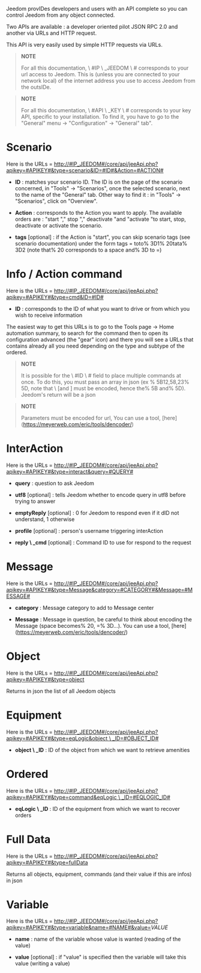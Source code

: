 Jeedom provIDes developers and users with an API
complete so you can control Jeedom from any object
connected.

Two APIs are available : a developer oriented pilot
JSON RPC 2.0 and another via URLs and HTTP request.

This API is very easily used by simple HTTP requests via
URLs.

> **NOTE**
>
> For all this documentation, \ #IP \ _JEEDOM \ # corresponds to your url
> access to Jeedom. This is (unless you are connected to your network
> local) of the internet address you use to access Jeedom
> from the outsIDe.

> **NOTE**
>
> For all this documentation, \ #API \ _KEY \ # corresponds to your key
> API, specific to your installation. To find it, you have to go to
> the "General" menu → "Configuration" → "General" tab".

Scenario 
========

Here is the URLs =
[http://\#IP\_JEEDOM\#/core/api/jeeApi.php?apikey=\#APIKEY\#&type=scenario&ID=\#ID\#&Action=\#ACTION\#](http://#IP_JEEDOM#/core/api/jeeApi.php?apikey=#APIKEY#&type=scenario&ID=#ID#&Action=#ACTION#)

-   **ID** : matches your scenario ID. The ID is on the
    page of the scenario concerned, in &quot;Tools&quot; → &quot;Scenarios&quot;, once the
    selected scenario, next to the name of the &quot;General&quot; tab. Other
    way to find it : in &quot;Tools&quot; → &quot;Scenarios&quot;, click on
    "Overview".

-   **Action** : corresponds to the Action you want to apply. The
    available orders are : "start "," stop "," deactivate "and
    "activate "to start, stop, deactivate or
    activate the scenario.

-   **tags** \[optional\] : if the Action is &quot;start&quot;, you can skip
    scenario tags (see scenario documentation) under
    the form tags = toto% 3D1% 20tata% 3D2 (note that% 20 corresponds to a
    space and% 3D to =)

Info / Action command 
====================

Here is the URLs =
[http://\#IP\_JEEDOM\#/core/api/jeeApi.php?apikey=\#APIKEY\#&type=cmd&ID=\#ID\#](http://#IP_JEEDOM#/jeedom/core/api/jeeApi.php?apikey=#APIKEY#&type=cmd&ID=#ID#)

-   **ID** : corresponds to the ID of what you want to drive or from which
    you wish to receive information

The easiest way to get this URLs is to go to the Tools page →
Home automation summary, to search for the command then to open its configuration
advanced (the &quot;gear&quot; icon) and there you will see a URLs that contains
already all you need depending on the type and subtype of the
ordered.

> **NOTE**
>
> It is possible for the \ #ID \ # field to place multiple commands
> at once. To do this, you must pass an array in json (ex
> % 5B12,58,23% 5D, note that \ [and \] must be encoded, hence the% 5B
> and% 5D). Jeedom&#39;s return will be a json

> **NOTE**
>
> Parameters must be encoded for url, You can use
> a tool, [here] (https://meyerweb.com/eric/tools/dencoder/)

InterAction 
===========

Here is the URLs =
[http://\#IP\_JEEDOM\#/core/api/jeeApi.php?apikey=\#APIKEY\#&type=interact&query=\#QUERY\#](http://#IP_JEEDOM#/core/api/jeeApi.php?apikey=#APIKEY#&type=interact&query=#QUERY#)

-   **query** : question to ask Jeedom

-   **utf8** \[optional\] : tells Jeedom whether to encode query
    in utf8 before trying to answer

-   **emptyReply** \[optional\] : 0 for Jeedom to respond even if it
    dID not understand, 1 otherwise

-   **profile** \[optional\] : person&#39;s username
    triggering interAction

-   **reply \ _cmd** \[optional\] : Command ID to use for
    respond to the request

Message 
=======

Here is the URLs =
[http://\#IP\_JEEDOM\#/core/api/jeeApi.php?apikey=\#APIKEY\#&type=Message&category=\#CATEGORY\#&Message=\#MESSAGE\#](http://#IP_JEEDOM#/core/api/jeeApi.php?apikey=#APIKEY#&type=Message&category=#CATEGORY#&Message=#MESSAGE#)

-   **category** : Message category to add to Message center

-   **Message** : Message in question, be careful to think about encoding
    the Message (space becomes% 20, =% 3D…). You can use a
    tool, [here] (https://meyerweb.com/eric/tools/dencoder/)

Object 
=====

Here is the URLs =
[http://\#IP\_JEEDOM\#/core/api/jeeApi.php?apikey=\#APIKEY\#&type=object](http://#IP_JEEDOM#/core/api/jeeApi.php?apikey=#APIKEY#&type=object)

Returns in json the list of all Jeedom objects

Equipment 
==========

Here is the URLs =
[http://\#IP\_JEEDOM\#/core/api/jeeApi.php?apikey=\#APIKEY\#&type=eqLogic&object \ _ID=\#OBJECT\_ID\#](http://#IP_JEEDOM#/core/api/jeeApi.php?apikey=#APIKEY#&type=eqLogic&object_ID=#OBJECT_ID#)

-   **object \ _ID** : ID of the object from which we want to retrieve
    amenities

Ordered 
========

Here is the URLs =
[http://\#IP\_JEEDOM\#/core/api/jeeApi.php?apikey=\#APIKEY\#&type=command&eqLogic \ _ID=\#EQLOGIC\_ID\#](http://#IP_JEEDOM#/core/api/jeeApi.php?apikey=#APIKEY#&type=command&eqLogic_ID=#EQLOGIC_ID#)

-   **eqLogic \ _ID** : ID of the equipment from which we want to recover
    orders

Full Data 
=========

Here is the URLs =
[http://\#IP\_JEEDOM\#/core/api/jeeApi.php?apikey=\#APIKEY\#&type=fullData](http://#IP_JEEDOM#/core/api/jeeApi.php?apikey=#APIKEY#&type=fullData)

Returns all objects, equipment, commands (and their value if this
are infos) in json

Variable 
========

Here is the URLs =
[http://\#IP\_JEEDOM\#/core/api/jeeApi.php?apikey=\#APIKEY\#&type=variable&name=\#NAME\#&value=](http://#IP_JEEDOM#/core/api/jeeApi.php?apikey=#APIKEY#&type=variable&name=#NAME#&value=)*VALUE*

-   **name** : name of the variable whose value is wanted (reading of
    the value)

-   **value** \[optional\] : if &quot;value&quot; is specified then the variable
    will take this value (writing a value)


